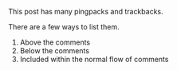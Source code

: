 This post has many pingpacks and trackbacks.

There are a few ways to list them.
<ol>
	<li>Above the comments</li>
	<li>Below the comments</li>
	<li>Included within the normal flow of comments</li>
</ol>